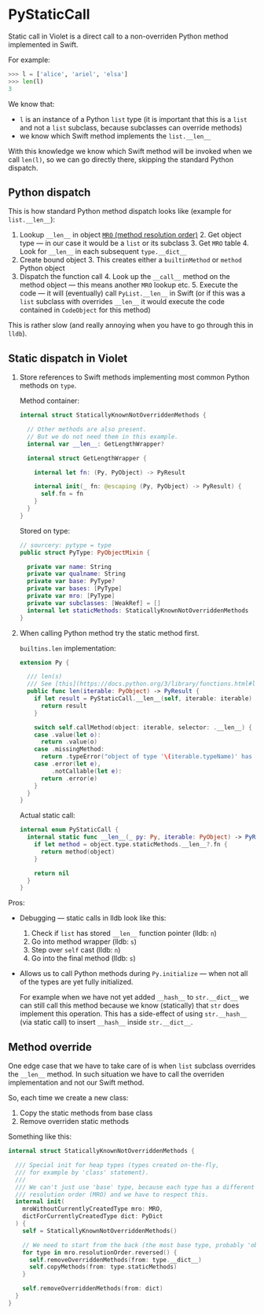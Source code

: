 # PyStaticCall

Static call in Violet is a direct call to a non-overriden Python method implemented in Swift.

For example:

```Python
>>> l = ['alice', 'ariel', 'elsa']
>>> len(l)
3
```

We know that:
- `l` is an instance of a Python `list` type (it is important that this is a `list` and not a `list` subclass, because subclasses can override methods)
- we know which Swift method implements the `list.__len__`

With this knowledge we know which Swift method will be invoked when we call `len(l)`, so we can go directly there, skipping the standard Python dispatch.

## Python dispatch

This is how standard Python method dispatch looks like (example for `list.__len__`):
1. Lookup `__len__` in object [`MRO` (method resolution order)](https://www.python.org/download/releases/2.3/mro/)
    2. Get object type — in our case it would be a `list` or its subclass
    3. Get `MRO` table
    4. Look for `__len__` in each subsequent `type.__dict__`
2. Create bound object
    3. This creates either a `builtinMethod` or `method` Python object
3. Dispatch the function call
    4. Look up the `__call__` method on the  method object — this means another `MRO` lookup etc.
    5. Execute the code — it will (eventually) call `PyList.__len__` in Swift (or if this was a `list` subclass with overrides `__len__` it would execute the code contained in `CodeObject` for this method)

This is rather slow (and really annoying when you have to go through this in `lldb`).

## Static dispatch in Violet

1. Store references to Swift methods implementing most common Python methods on `type`.

    Method container:

    ```Swift
    internal struct StaticallyKnownNotOverriddenMethods {

      // Other methods are also present.
      // But we do not need them in this example.
      internal var __len__: GetLengthWrapper?

      internal struct GetLengthWrapper {

        internal let fn: (Py, PyObject) -> PyResult

        internal init(_ fn: @escaping (Py, PyObject) -> PyResult) {
          self.fn = fn
        }
      }
    }
    ```

    Stored on type:

    ```Swift
    // sourcery: pytype = type
    public struct PyType: PyObjectMixin {

      private var name: String
      private var qualname: String
      private var base: PyType?
      private var bases: [PyType]
      private var mro: [PyType]
      private var subclasses: [WeakRef] = []
      internal let staticMethods: StaticallyKnownNotOverriddenMethods
    }
    ```

2. When calling Python method try the static method first.

    `builtins.len` implementation:

    ```Swift
    extension Py {

      /// len(s)
      /// See [this](https://docs.python.org/3/library/functions.html#len)
      public func len(iterable: PyObject) -> PyResult {
        if let result = PyStaticCall.__len__(self, iterable: iterable) {
          return result
        }

        switch self.callMethod(object: iterable, selector: .__len__) {
        case .value(let o):
          return .value(o)
        case .missingMethod:
          return .typeError("object of type '\(iterable.typeName)' has no len()")
        case .error(let e),
             .notCallable(let e):
          return .error(e)
        }
      }
    }
    ```

    Actual static call:

    ```Swift
    internal enum PyStaticCall {
      internal static func __len__(_ py: Py, iterable: PyObject) -> PyResult? {
        if let method = object.type.staticMethods.__len__?.fn {
          return method(object)
        }

        return nil
      }
    }
    ```

Pros:
- Debugging — static calls in lldb look like this:
    1. Check if `list` has stored `__len__` function pointer (lldb: `n`)
    2. Go into method wrapper (lldb: `s`)
    3. Step over `self` cast (lldb: `n`)
    4. Go into the final method (lldb: `s`)
- Allows us to call Python methods during `Py.initialize` — when not all of the types are yet fully initialized.

    For example when we have not yet added `__hash__` to `str.__dict__` we can still call this method because we know (statically) that `str` does implement this operation. This has a side-effect of using `str.__hash__` (via static call) to insert `__hash__` inside `str.__dict__`.


## Method override

One edge case that we have to take care of is when `list` subclass overrides the `__len__` method. In such situation we have to call the overriden implementation and not our Swift method.

So, each time we create a new class:
1. Copy the static methods from base class
2. Remove overriden static methods

Something like this:

```Swift
internal struct StaticallyKnownNotOverriddenMethods {

  /// Special init for heap types (types created on-the-fly,
  /// for example by 'class' statement).
  ///
  /// We can't just use 'base' type, because each type has a different method
  /// resolution order (MRO) and we have to respect this.
  internal init(
    mroWithoutCurrentlyCreatedType mro: MRO,
    dictForCurrentlyCreatedType dict: PyDict
  ) {
    self = StaticallyKnownNotOverriddenMethods()

    // We need to start from the back (the most base type, probably 'object').
    for type in mro.resolutionOrder.reversed() {
      self.removeOverriddenMethods(from: type.__dict__)
      self.copyMethods(from: type.staticMethods)
    }

    self.removeOverriddenMethods(from: dict)
  }
}
```
